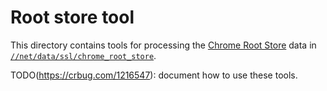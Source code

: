 # Root store tool

This directory contains tools for processing the
[Chrome Root
Store](https://www.chromium.org/Home/chromium-security/root-ca-policy) data in
[`//net/data/ssl/chrome_root_store`](/net/data/ssl/chrome_root_store).

TODO(https://crbug.com/1216547): document how to use these tools.
